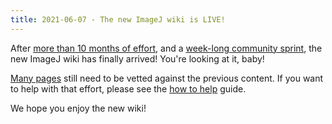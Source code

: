 ```yaml
---
title: 2021-06-07 - The new ImageJ wiki is LIVE!
---
```


After [more than 10 months of effort](https://forum.image.sc/t/39672),
and a [week-long community sprint](/events/wiki-grand-opening),
the new ImageJ wiki has finally arrived! You're looking at it, baby!

[Many pages](/events/wiki-grand-opening/page-list)
still need to be vetted against the previous content.
If you want to help with that effort, please see the
[how to help](/events/wiki-grand-opening/how-to-help) guide.

We hope you enjoy the new wiki!
